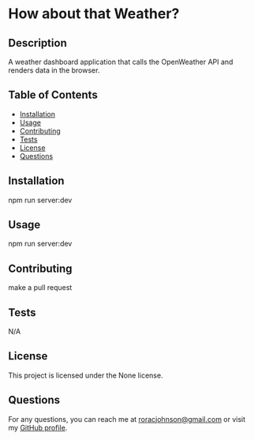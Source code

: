 
# How about that Weather?



## Description
A weather dashboard application that calls the OpenWeather API and renders data in the browser.

## Table of Contents
- [Installation](#installation)
- [Usage](#usage)
- [Contributing](#contributing)
- [Tests](#tests)
- [License](#license)
- [Questions](#questions)

## Installation
npm run server:dev

## Usage
npm run server:dev

## Contributing
make a pull request

## Tests
N/A

## License
This project is licensed under the None license.

## Questions
For any questions, you can reach me at [roracjohnson@gmail.com](mailto:roracjohnson@gmail.com) or visit my [GitHub profile](https://github.com/RoracJ).
  
